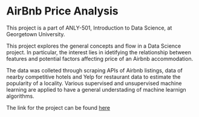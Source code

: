 # AirBnb Price Analysis

This project is a part of ANLY-501, Introduction to Data Science, at Georgetown University.

This project explores the general concepts and flow in a Data Science project. In particular, the interest lies in idetifying the
relationship between features and potential factors affecting price of an Airbnb accommodation. 

The data was colleted through scraping APIs of Airbnb listings, data of nearby competitive hotels and Yelp for restaurant data to estimate the popularity of a locality. Various supervised and unsupervised machine learning are applied to have a general understading of machine learnign algorithms.

The link for the project can be found [here](http://yzeng.georgetown.domains/ANLY501/Project/index.html)
